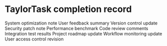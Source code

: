 # TaylorTask completion record
System optimization note
User feedback summary
Version control update
Security patch note
Performance benchmark
Code review comments
Integration test results
Project roadmap update
Workflow monitoring update
User access control revision
